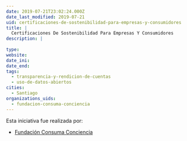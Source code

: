 ```yaml
---
date: 2019-07-21T23:02:24.000Z
date_last_modified: 2019-07-21
uid: certificaciones-de-sostenibilidad-para-empresas-y-consumidores
title: |
  Certificaciones De Sostenibilidad Para Empresas Y Consumidores
description: |
  
type: 
website: 
date_ini: 
date_end: 
tags:
  - transparencia-y-rendicion-de-cuentas
  - uso-de-datos-abiertos
cities: 
  - Santiago
organizations_uids:
  - fundacion-consuma-conciencia
---
```


Esta iniciativa fue realizada por:

- [Fundación Consuma Conciencia](/organizaciones/fundacion-consuma-conciencia)
